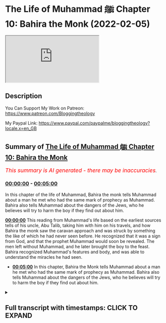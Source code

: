 # The Life of Muhammad ﷺ Chapter 10: Bahira the Monk (2022-02-05)

<iframe loading='lazy' src='https://www.youtube.com/embed/InxNDE8FCUM'></iframe>

## Description

You Can Support My Work on Patreon:
https://www.patreon.com/Bloggingtheology

My Paypal Link: 
https://www.paypal.com/paypalme/bloggingtheology?locale.x=en_GB

## Summary of [The Life of Muhammad ﷺ Chapter 10: Bahira the Monk](https://www.youtube.com/watch?v=InxNDE8FCUM)


*<span style="color:red; font-size:125%">This summary is AI generated - there may be inaccuracies</span>. [](/)*

### [00:00:00](https://www.youtube.com/watch?v=InxNDE8FCUM&t=0) - [00:05:00](https://www.youtube.com/watch?v=InxNDE8FCUM&t=300)

In this chapter of the life of Muhammad, Bahira the monk tells Muhammad about a man he met who had the same mark of prophecy as Muhammad. Bahira also tells Muhammad about the dangers of the Jews, who he believes will try to harm the boy if they find out about him.

**[00:00:00](https://www.youtube.com/watch?v=InxNDE8FCUM&t=0)** This reading from Muhammad's life based on the earliest sources tells of his uncle, Abu Talib, taking him with him on his travels, and how Bahira the monk saw the caravan approach and was struck by something the like of which he had never seen before. He recognized that it was a sign from God, and that the prophet Muhammad would soon be revealed. The men left without Muhammad, and he later brought the boy to the feast. Bahira recognized Muhammad's features and body, and was able to understand the miracles he had seen.
* **[00:05:00](https://www.youtube.com/watch?v=InxNDE8FCUM&t=300)** In this chapter, Bahira the Monk tells Muhammad about a man he met who had the same mark of prophecy as Muhammad. Bahira also tells Muhammad about the dangers of the Jews, who he believes will try to harm the boy if they find out about him.

<details><summary><h2>Full transcript with timestamps: CLICK TO EXPAND</h2></summary>

[0:00:03](https://youtu.be/InxNDE8FCUM?t=3) a reading from muhammad his life based  
[0:00:06](https://youtu.be/InxNDE8FCUM?t=6) on the earliest sources by martin lings  
[0:00:10](https://youtu.be/InxNDE8FCUM?t=10) chapter 10  
[0:00:12](https://youtu.be/InxNDE8FCUM?t=12) bahira the monk  
[0:00:14](https://youtu.be/InxNDE8FCUM?t=14) the fortunes of abdal muttalib had waned  
[0:00:18](https://youtu.be/InxNDE8FCUM?t=18) during the last part of his life and  
[0:00:20](https://youtu.be/InxNDE8FCUM?t=20) what he left at his death amounted to no  
[0:00:23](https://youtu.be/InxNDE8FCUM?t=23) more than a small legacy for each of his  
[0:00:26](https://youtu.be/InxNDE8FCUM?t=26) sons  
[0:00:27](https://youtu.be/InxNDE8FCUM?t=27) some of them especially abdal uzar who  
[0:00:30](https://youtu.be/InxNDE8FCUM?t=30) was known as abu lahab had acquired  
[0:00:33](https://youtu.be/InxNDE8FCUM?t=33) wealth of their own  
[0:00:35](https://youtu.be/InxNDE8FCUM?t=35) but abu talib was poor and his nephew  
[0:00:38](https://youtu.be/InxNDE8FCUM?t=38) felt obliged to do what he could to earn  
[0:00:41](https://youtu.be/InxNDE8FCUM?t=41) his own livelihood  
[0:00:44](https://youtu.be/InxNDE8FCUM?t=44) this he did mostly by pasturing sheep  
[0:00:47](https://youtu.be/InxNDE8FCUM?t=47) and goats and he would thus spend day  
[0:00:50](https://youtu.be/InxNDE8FCUM?t=50) after day alone in the hills of  
[0:00:52](https://youtu.be/InxNDE8FCUM?t=52) bubmecker or on the slopes of the  
[0:00:54](https://youtu.be/InxNDE8FCUM?t=54) valleys beyond  
[0:00:57](https://youtu.be/InxNDE8FCUM?t=57) but his uncle took him sometimes with  
[0:00:59](https://youtu.be/InxNDE8FCUM?t=59) him on his travels and on one occasion  
[0:01:02](https://youtu.be/InxNDE8FCUM?t=62) when muhammad was nine or according to  
[0:01:05](https://youtu.be/InxNDE8FCUM?t=65) others 12  
[0:01:06](https://youtu.be/InxNDE8FCUM?t=66) they went with a merchant caravan as far  
[0:01:09](https://youtu.be/InxNDE8FCUM?t=69) as  
[0:01:10](https://youtu.be/InxNDE8FCUM?t=70) syria at bostra near one of the halts  
[0:01:14](https://youtu.be/InxNDE8FCUM?t=74) where the meccan caravan always stopped  
[0:01:17](https://youtu.be/InxNDE8FCUM?t=77) there was a cell which had been lived in  
[0:01:19](https://youtu.be/InxNDE8FCUM?t=79) by a christian monk for generation after  
[0:01:23](https://youtu.be/InxNDE8FCUM?t=83) generation  
[0:01:24](https://youtu.be/InxNDE8FCUM?t=84) when one died another took his place and  
[0:01:27](https://youtu.be/InxNDE8FCUM?t=87) inherited all that was in the cell  
[0:01:30](https://youtu.be/InxNDE8FCUM?t=90) including some old manuscripts  
[0:01:34](https://youtu.be/InxNDE8FCUM?t=94) among these was one which contained the  
[0:01:36](https://youtu.be/InxNDE8FCUM?t=96) prediction of the coming of a prophet to  
[0:01:39](https://youtu.be/InxNDE8FCUM?t=99) the arabs  
[0:01:41](https://youtu.be/InxNDE8FCUM?t=101) and bahira the monk who now lived in the  
[0:01:43](https://youtu.be/InxNDE8FCUM?t=103) cell was well versed in the contents of  
[0:01:46](https://youtu.be/InxNDE8FCUM?t=106) this book  
[0:01:47](https://youtu.be/InxNDE8FCUM?t=107) which interested him all the more  
[0:01:49](https://youtu.be/InxNDE8FCUM?t=109) because like warika he too felt that the  
[0:01:53](https://youtu.be/InxNDE8FCUM?t=113) coming of the prophet would be in his  
[0:01:56](https://youtu.be/InxNDE8FCUM?t=116) lifetime  
[0:01:58](https://youtu.be/InxNDE8FCUM?t=118) he had often seen the meccan caravan  
[0:02:01](https://youtu.be/InxNDE8FCUM?t=121) approach and halt not far from his cell  
[0:02:05](https://youtu.be/InxNDE8FCUM?t=125) but as this one came in sight his  
[0:02:07](https://youtu.be/InxNDE8FCUM?t=127) attention was struck by something the  
[0:02:09](https://youtu.be/InxNDE8FCUM?t=129) like of which he had never seen before  
[0:02:13](https://youtu.be/InxNDE8FCUM?t=133) a small low-hanging cloud moved slowly  
[0:02:17](https://youtu.be/InxNDE8FCUM?t=137) over their heads  
[0:02:19](https://youtu.be/InxNDE8FCUM?t=139) so that it was always between the sun  
[0:02:21](https://youtu.be/InxNDE8FCUM?t=141) and one or two of the travelers  
[0:02:24](https://youtu.be/InxNDE8FCUM?t=144) with intense interest he watched them  
[0:02:26](https://youtu.be/InxNDE8FCUM?t=146) draw near  
[0:02:28](https://youtu.be/InxNDE8FCUM?t=148) but suddenly his interest changed to  
[0:02:31](https://youtu.be/InxNDE8FCUM?t=151) amazement for as soon as they halted the  
[0:02:34](https://youtu.be/InxNDE8FCUM?t=154) cloud ceased to move  
[0:02:36](https://youtu.be/InxNDE8FCUM?t=156) remaining stationary over the tree  
[0:02:38](https://youtu.be/InxNDE8FCUM?t=158) beneath which they took shelter  
[0:02:41](https://youtu.be/InxNDE8FCUM?t=161) while the tree itself lowered its  
[0:02:44](https://youtu.be/InxNDE8FCUM?t=164) branches over them  
[0:02:46](https://youtu.be/InxNDE8FCUM?t=166) so that they were doubly in the shade  
[0:02:49](https://youtu.be/InxNDE8FCUM?t=169) bahira knew that such important though  
[0:02:52](https://youtu.be/InxNDE8FCUM?t=172) unobtrusive was of high significance  
[0:02:57](https://youtu.be/InxNDE8FCUM?t=177) only some great spiritual presence could  
[0:03:00](https://youtu.be/InxNDE8FCUM?t=180) explain it and immediately he thought of  
[0:03:02](https://youtu.be/InxNDE8FCUM?t=182) the expected profit  
[0:03:05](https://youtu.be/InxNDE8FCUM?t=185) could it be that he had come at last and  
[0:03:08](https://youtu.be/InxNDE8FCUM?t=188) was amongst these travelers  
[0:03:12](https://youtu.be/InxNDE8FCUM?t=192) the cell had been recently stocked with  
[0:03:14](https://youtu.be/InxNDE8FCUM?t=194) provisions and putting together all he  
[0:03:17](https://youtu.be/InxNDE8FCUM?t=197) had he sent words to the caravan  
[0:03:20](https://youtu.be/InxNDE8FCUM?t=200) men of quraish i have prepared food for  
[0:03:23](https://youtu.be/InxNDE8FCUM?t=203) you and i would that you should come to  
[0:03:25](https://youtu.be/InxNDE8FCUM?t=205) me every one of you young and old  
[0:03:29](https://youtu.be/InxNDE8FCUM?t=209) bondman and free  
[0:03:32](https://youtu.be/InxNDE8FCUM?t=212) so they came to his cell but despite  
[0:03:34](https://youtu.be/InxNDE8FCUM?t=214) what he had said they left muhammad to  
[0:03:37](https://youtu.be/InxNDE8FCUM?t=217) look after their camels and their  
[0:03:39](https://youtu.be/InxNDE8FCUM?t=219) baggage  
[0:03:41](https://youtu.be/InxNDE8FCUM?t=221) as they approached bahira scan their  
[0:03:44](https://youtu.be/InxNDE8FCUM?t=224) faces one by one  
[0:03:46](https://youtu.be/InxNDE8FCUM?t=226) but he could see nothing that  
[0:03:48](https://youtu.be/InxNDE8FCUM?t=228) corresponded to the description in his  
[0:03:51](https://youtu.be/InxNDE8FCUM?t=231) book  
[0:03:52](https://youtu.be/InxNDE8FCUM?t=232) nor did there seem to be any man amongst  
[0:03:54](https://youtu.be/InxNDE8FCUM?t=234) them who was adequate to the greatness  
[0:03:57](https://youtu.be/InxNDE8FCUM?t=237) of the two  
[0:03:58](https://youtu.be/InxNDE8FCUM?t=238) miracles perhaps they had not all come  
[0:04:02](https://youtu.be/InxNDE8FCUM?t=242) men of quraish he said  
[0:04:04](https://youtu.be/InxNDE8FCUM?t=244) let none of you stay behind  
[0:04:07](https://youtu.be/InxNDE8FCUM?t=247) there is not one that hath been left  
[0:04:09](https://youtu.be/InxNDE8FCUM?t=249) behind there they answered save only the  
[0:04:12](https://youtu.be/InxNDE8FCUM?t=252) boy the youngest of us all  
[0:04:15](https://youtu.be/InxNDE8FCUM?t=255) treat him not so said bahira but call on  
[0:04:19](https://youtu.be/InxNDE8FCUM?t=259) him to come and let him be present with  
[0:04:22](https://youtu.be/InxNDE8FCUM?t=262) us at this meal  
[0:04:25](https://youtu.be/InxNDE8FCUM?t=265) abu talib and the others reproached  
[0:04:28](https://youtu.be/InxNDE8FCUM?t=268) themselves for their thoughtlessness  
[0:04:30](https://youtu.be/InxNDE8FCUM?t=270) we are indeed to blame said one of them  
[0:04:33](https://youtu.be/InxNDE8FCUM?t=273) that the sons of ab allah should have  
[0:04:35](https://youtu.be/InxNDE8FCUM?t=275) been left behind and not brought to  
[0:04:38](https://youtu.be/InxNDE8FCUM?t=278) share this feast with us  
[0:04:40](https://youtu.be/InxNDE8FCUM?t=280) whereupon he went to him and embraced  
[0:04:43](https://youtu.be/InxNDE8FCUM?t=283) him and brought him to sit with the  
[0:04:46](https://youtu.be/InxNDE8FCUM?t=286) people  
[0:04:48](https://youtu.be/InxNDE8FCUM?t=288) one glance at the boy's face was enough  
[0:04:51](https://youtu.be/InxNDE8FCUM?t=291) to explain the miracles to bahira  
[0:04:54](https://youtu.be/InxNDE8FCUM?t=294) and looking at him attentively  
[0:04:56](https://youtu.be/InxNDE8FCUM?t=296) throughout the meal he noticed many  
[0:04:58](https://youtu.be/InxNDE8FCUM?t=298) features of both face and body which  
[0:05:02](https://youtu.be/InxNDE8FCUM?t=302) corresponded to what was in his book  
[0:05:05](https://youtu.be/InxNDE8FCUM?t=305) so when they had finished eating the  
[0:05:08](https://youtu.be/InxNDE8FCUM?t=308) monk went to his youngest guest and  
[0:05:10](https://youtu.be/InxNDE8FCUM?t=310) asked him questions about his way of  
[0:05:13](https://youtu.be/InxNDE8FCUM?t=313) life and about his sleep and about his  
[0:05:15](https://youtu.be/InxNDE8FCUM?t=315) affairs in general  
[0:05:18](https://youtu.be/InxNDE8FCUM?t=318) muhammad readily informed him of these  
[0:05:20](https://youtu.be/InxNDE8FCUM?t=320) things for the man was venerable and the  
[0:05:23](https://youtu.be/InxNDE8FCUM?t=323) questions were courteous and benevolent  
[0:05:27](https://youtu.be/InxNDE8FCUM?t=327) nor did he hesitate to draw off his  
[0:05:29](https://youtu.be/InxNDE8FCUM?t=329) cloak when finally the monk asked if he  
[0:05:33](https://youtu.be/InxNDE8FCUM?t=333) might see his back  
[0:05:36](https://youtu.be/InxNDE8FCUM?t=336) the hera had already felt certain but  
[0:05:39](https://youtu.be/InxNDE8FCUM?t=339) now he was doubly so  
[0:05:42](https://youtu.be/InxNDE8FCUM?t=342) so for there between his shoulders was  
[0:05:45](https://youtu.be/InxNDE8FCUM?t=345) the very mark he expected to see  
[0:05:48](https://youtu.be/InxNDE8FCUM?t=348) the seal of prophethood even as it was  
[0:05:52](https://youtu.be/InxNDE8FCUM?t=352) described in his book  
[0:05:54](https://youtu.be/InxNDE8FCUM?t=354) in the self-same place  
[0:05:57](https://youtu.be/InxNDE8FCUM?t=357) he turned to abu talib what kingsman  
[0:06:00](https://youtu.be/InxNDE8FCUM?t=360) hath this boy with thee he said  
[0:06:04](https://youtu.be/InxNDE8FCUM?t=364) he is my son said abu talib  
[0:06:07](https://youtu.be/InxNDE8FCUM?t=367) he is not thy son said the monk it  
[0:06:10](https://youtu.be/InxNDE8FCUM?t=370) cannot be that this boy's father is  
[0:06:12](https://youtu.be/InxNDE8FCUM?t=372) alive  
[0:06:14](https://youtu.be/InxNDE8FCUM?t=374) he is my brother's son said abu talib  
[0:06:18](https://youtu.be/InxNDE8FCUM?t=378) then what of his father said the monk  
[0:06:22](https://youtu.be/InxNDE8FCUM?t=382) he died said the other when the boy was  
[0:06:24](https://youtu.be/InxNDE8FCUM?t=384) still in his mother's womb  
[0:06:28](https://youtu.be/InxNDE8FCUM?t=388) that is the truth said bahira  
[0:06:30](https://youtu.be/InxNDE8FCUM?t=390) take thy brother's son back to his  
[0:06:33](https://youtu.be/InxNDE8FCUM?t=393) country  
[0:06:34](https://youtu.be/InxNDE8FCUM?t=394) and guard him against the jews for by  
[0:06:37](https://youtu.be/InxNDE8FCUM?t=397) god if they see him and know of him that  
[0:06:40](https://youtu.be/InxNDE8FCUM?t=400) which i know  
[0:06:42](https://youtu.be/InxNDE8FCUM?t=402) they will contrive evil against him  
[0:06:46](https://youtu.be/InxNDE8FCUM?t=406) great things are in store for this  
[0:06:49](https://youtu.be/InxNDE8FCUM?t=409) brother's son of vine  
[0:06:54](https://youtu.be/InxNDE8FCUM?t=414) that's a reading from bahira the monk  
[0:06:56](https://youtu.be/InxNDE8FCUM?t=416) chapter 10.  
[0:06:58](https://youtu.be/InxNDE8FCUM?t=418) till next time  

</details>
